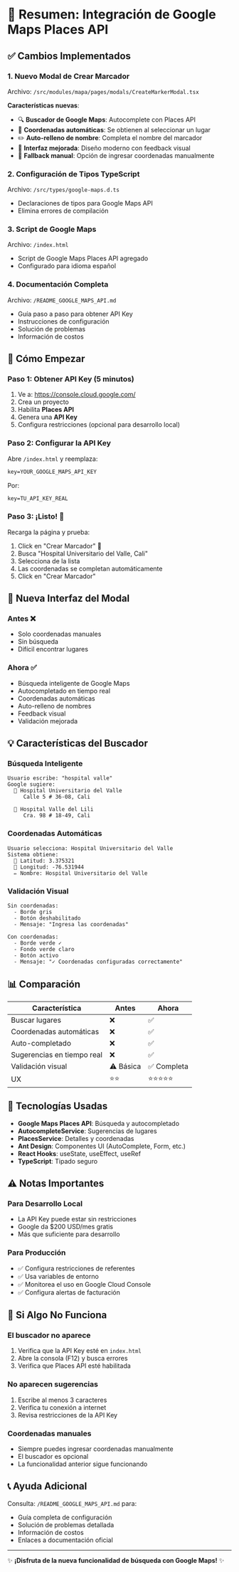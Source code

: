 # 🎯 Resumen: Integración de Google Maps Places API

## ✅ Cambios Implementados

### 1. **Nuevo Modal de Crear Marcador** 
Archivo: `/src/modules/mapa/pages/modals/CreateMarkerModal.tsx`

**Características nuevas**:
- 🔍 **Buscador de Google Maps**: Autocomplete con Places API
- 📍 **Coordenadas automáticas**: Se obtienen al seleccionar un lugar
- ✏️ **Auto-relleno de nombre**: Completa el nombre del marcador
- 🎨 **Interfaz mejorada**: Diseño moderno con feedback visual
- 🔄 **Fallback manual**: Opción de ingresar coordenadas manualmente

### 2. **Configuración de Tipos TypeScript**
Archivo: `/src/types/google-maps.d.ts`
- Declaraciones de tipos para Google Maps API
- Elimina errores de compilación

### 3. **Script de Google Maps**
Archivo: `/index.html`
- Script de Google Maps Places API agregado
- Configurado para idioma español

### 4. **Documentación Completa**
Archivo: `/README_GOOGLE_MAPS_API.md`
- Guía paso a paso para obtener API Key
- Instrucciones de configuración
- Solución de problemas
- Información de costos

## 🚀 Cómo Empezar

### Paso 1: Obtener API Key (5 minutos)

1. Ve a: https://console.cloud.google.com/
2. Crea un proyecto
3. Habilita **Places API**
4. Genera una **API Key**
5. Configura restricciones (opcional para desarrollo local)

### Paso 2: Configurar la API Key

Abre `/index.html` y reemplaza:
```html
key=YOUR_GOOGLE_MAPS_API_KEY
```

Por:
```html
key=TU_API_KEY_REAL
```

### Paso 3: ¡Listo! 🎉

Recarga la página y prueba:
1. Click en "Crear Marcador" 📍
2. Busca "Hospital Universitario del Valle, Cali"
3. Selecciona de la lista
4. Las coordenadas se completan automáticamente
5. Click en "Crear Marcador"

## 🎨 Nueva Interfaz del Modal

### Antes ❌
- Solo coordenadas manuales
- Sin búsqueda
- Difícil encontrar lugares

### Ahora ✅
- Búsqueda inteligente de Google Maps
- Autocompletado en tiempo real
- Coordenadas automáticas
- Auto-relleno de nombres
- Feedback visual
- Validación mejorada

## 💡 Características del Buscador

### Búsqueda Inteligente
```
Usuario escribe: "hospital valle"
Google sugiere:
  🏥 Hospital Universitario del Valle
     Calle 5 # 36-08, Cali
  
  🏥 Hospital Valle del Lili
     Cra. 98 # 18-49, Cali
```

### Coordenadas Automáticas
```
Usuario selecciona: Hospital Universitario del Valle
Sistema obtiene:
  📍 Latitud: 3.375321
  📍 Longitud: -76.531944
  ✏️ Nombre: Hospital Universitario del Valle
```

### Validación Visual
```
Sin coordenadas: 
  - Borde gris
  - Botón deshabilitado
  - Mensaje: "Ingresa las coordenadas"

Con coordenadas:
  - Borde verde ✓
  - Fondo verde claro
  - Botón activo
  - Mensaje: "✓ Coordenadas configuradas correctamente"
```

## 📊 Comparación

| Característica | Antes | Ahora |
|---------------|-------|-------|
| Buscar lugares | ❌ | ✅ |
| Coordenadas automáticas | ❌ | ✅ |
| Auto-completado | ❌ | ✅ |
| Sugerencias en tiempo real | ❌ | ✅ |
| Validación visual | ⚠️ Básica | ✅ Completa |
| UX | ⭐⭐ | ⭐⭐⭐⭐⭐ |

## 🔧 Tecnologías Usadas

- **Google Maps Places API**: Búsqueda y autocompletado
- **AutocompleteService**: Sugerencias de lugares
- **PlacesService**: Detalles y coordenadas
- **Ant Design**: Componentes UI (AutoComplete, Form, etc.)
- **React Hooks**: useState, useEffect, useRef
- **TypeScript**: Tipado seguro

## ⚠️ Notas Importantes

### Para Desarrollo Local
- La API Key puede estar sin restricciones
- Google da $200 USD/mes gratis
- Más que suficiente para desarrollo

### Para Producción
- ✅ Configura restricciones de referentes
- ✅ Usa variables de entorno
- ✅ Monitorea el uso en Google Cloud Console
- ✅ Configura alertas de facturación

## 🐛 Si Algo No Funciona

### El buscador no aparece
1. Verifica que la API Key esté en `index.html`
2. Abre la consola (F12) y busca errores
3. Verifica que Places API esté habilitada

### No aparecen sugerencias
1. Escribe al menos 3 caracteres
2. Verifica tu conexión a internet
3. Revisa restricciones de la API Key

### Coordenadas manuales
- Siempre puedes ingresar coordenadas manualmente
- El buscador es opcional
- La funcionalidad anterior sigue funcionando

## 📞 Ayuda Adicional

Consulta: `/README_GOOGLE_MAPS_API.md` para:
- Guía completa de configuración
- Solución de problemas detallada
- Información de costos
- Enlaces a documentación oficial

---

✨ **¡Disfruta de la nueva funcionalidad de búsqueda con Google Maps!** ✨
